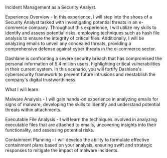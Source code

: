 Incident Management as a Security Analyst.

Experience Overview - In this experience, I will step into the shoes of a Security Analyst tasked with investigating potential threats in an e-commerce company. 
Throughout this experience, I will utilize my skills to identify and assess potential risks, employing techniques such as hash file analysis to ensure the integrity of critical files. 
Additionally, I will be analyzing emails to unveil any concealed threats, providing a comprehensive defense against cyber threats in the e-commerce sector.

Dashlane is confronting a severe security breach that has compromised the personal information of 5.4 million users, 
highlighting critical vulnerabilities in their current system. In this scenario, you will fortify Dashlane's cybersecurity framework to prevent future intrusions and reestablish the company's 
digital trustworthiness.

What I will learn. 

Malware Analysis - I will gain hands-on experience in analyzing emails for signs of malware, developing the skills to identify and understand potential threats within attachments.

Executable File Analysis - I will learn the techniques involved in analyzing executable files that are attached to emails, uncovering insights into their functionality, and assessing potential risks.

Containment Planning - I will develop the ability to formulate effective containment plans based on your analysis, ensuring swift and strategic responses to mitigate the impact of malware incidents.
